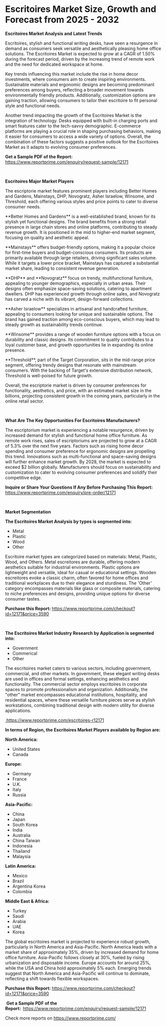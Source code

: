 <p><h1>Escritoires Market Size, Growth and Forecast from 2025 - 2032</h1></p><p><strong>Escritoires Market Analysis and Latest Trends</strong></p>
<p><p>Escritoires, stylish and functional writing desks, have seen a resurgence in demand as consumers seek versatile and aesthetically pleasing home office solutions. The Escritoires Market is expected to grow at a CAGR of 1.50% during the forecast period, driven by the increasing trend of remote work and the need for dedicated workspace at home. </p><p>Key trends influencing this market include the rise in home decor investments, where consumers aim to create inspiring environments. Sustainable materials and ergonomic designs are becoming predominant preferences among buyers, reflecting a broader movement towards environmentally friendly products. Additionally, customization options are gaining traction, allowing consumers to tailor their escritoire to fit personal style and functional needs.</p><p>Another trend impacting the growth of the Escritoires Market is the integration of technology. Desks equipped with built-in charging ports and smart features cater to the tech-savvy demographic. E-commerce platforms are playing a crucial role in shaping purchasing behaviors, making it easier for consumers to access a wide variety of options. Overall, the combination of these factors suggests a positive outlook for the Escritoires Market as it adapts to evolving consumer preferences.</p></p>
<p><strong>Get a Sample PDF of the Report:&nbsp;</strong> <a href="https://www.reportprime.com/enquiry/request-sample/12171?utm_campaign=2882&utm_medium=2&utm_source=Github&utm_content=ia&utm_term=18032025&utm_id=escritoires">https://www.reportprime.com/enquiry/request-sample/12171</a></p>
<p>&nbsp;</p>
<p><strong>Escritoires Major Market Players</strong></p>
<p><p>The escriptorie market features prominent players including Better Homes and Gardens, Mainstays, DHP, Novogratz, Asher Israelow, Winsome, and Threshold, each offering various styles and price points to cater to diverse consumer needs.</p><p>**Better Homes and Gardens** is a well-established brand, known for its stylish yet functional designs. The brand benefits from a strong retail presence in large chain stores and online platforms, contributing to steady revenue growth. It is positioned in the mid to higher-end market segment, focusing on quality and aesthetic appeal.</p><p>**Mainstays** offers budget-friendly options, making it a popular choice for first-time buyers and budget-conscious consumers. Its products are primarily available through large retailers, driving significant sales volume. While it targets a lower price bracket, Mainstays has captured a substantial market share, leading to consistent revenue generation.</p><p>**DHP** and **Novogratz** focus on trendy, multifunctional furniture, appealing to younger demographics, especially in urban areas. Their designs often emphasize space-saving solutions, catering to apartment dwellers. DHP has experienced growth through online sales, and Novogratz has carved a niche with its vibrant, design-forward collections.</p><p>**Asher Israelow** specializes in artisanal and handcrafted furniture, appealing to consumers looking for unique and sustainable options. The brand has gained traction among eco-conscious buyers, which may lead to steady growth as sustainability trends continue.</p><p>**Winsome** provides a range of wooden furniture options with a focus on durability and classic designs. Its commitment to quality contributes to a loyal customer base, and growth opportunities lie in expanding its online presence.</p><p>**Threshold**, part of the Target Corporation, sits in the mid-range price segment, offering trendy designs that resonate with mainstream consumers. With the backing of Target's extensive distribution network, Threshold is well-poised for future growth.</p><p>Overall, the escriptorie market is driven by consumer preferences for functionality, aesthetics, and price, with an estimated market size in the billions, projecting consistent growth in the coming years, particularly in the online retail sector.</p></p>
<p>&nbsp;</p>
<p><strong>What Are The Key Opportunities For Escritoires Manufacturers?</strong></p>
<p><p>The escriptorium market is experiencing a notable resurgence, driven by increased demand for stylish and functional home office furniture. As remote work rises, sales of escriptoriums are projected to grow at a CAGR of 5.3% over the next five years. Factors such as rising home decor spending and consumer preference for ergonomic designs are propelling this trend. Innovations such as multi-functional and space-saving designs will further enhance market growth. By 2028, the market is expected to exceed $2 billion globally. Manufacturers should focus on sustainability and customization to cater to evolving consumer preferences and solidify their competitive edge.</p></p>
<p><strong>Inquire or Share Your Questions If Any Before Purchasing This Report:</strong> <a href="https://www.reportprime.com/enquiry/pre-order/12171?utm_campaign=2882&utm_medium=2&utm_source=Github&utm_content=ia&utm_term=18032025&utm_id=escritoires">https://www.reportprime.com/enquiry/pre-order/12171</a></p>
<p>&nbsp;</p>
<p><strong>Market Segmentation</strong></p>
<p><strong>The Escritoires Market Analysis by types is segmented into:</strong></p>
<p><ul><li>Metal</li><li>Plastic</li><li>Wood</li><li>Other</li></ul></p>
<p><p>Escritoire market types are categorized based on materials: Metal, Plastic, Wood, and Others. Metal escreitores are durable, offering modern aesthetics suitable for industrial environments. Plastic options are lightweight and versatile, ideal for casual or educational settings. Wooden escreitores evoke a classic charm, often favored for home offices and traditional workplaces due to their elegance and sturdiness. The 'Other' category encompasses materials like glass or composite materials, catering to niche preferences and designs, providing unique options for diverse consumer tastes.</p></p>
<p><strong>Purchase this Report:&nbsp;</strong><a href="https://www.reportprime.com/checkout?id=12171&price=3590&utm_campaign=2882&utm_medium=2&utm_source=Github&utm_content=ia&utm_term=18032025&utm_id=escritoires">https://www.reportprime.com/checkout?id=12171&price=3590</a></p>
<p>&nbsp;</p>
<p><strong>The Escritoires Market Industry Research by Application is segmented into:</strong></p>
<p><ul><li>Government</li><li>Commerical</li><li>Other</li></ul></p>
<p><p>The escritoires market caters to various sectors, including government, commercial, and other markets. In government, these elegant writing desks are used in offices and formal settings, enhancing aesthetics and functionality. The commercial sector employs escritoires in corporate spaces to promote professionalism and organization. Additionally, the "other" market encompasses educational institutions, hospitality, and residential spaces, where these versatile furniture pieces serve as stylish workstations, combining traditional design with modern utility for diverse applications.</p></p>
<p><a href="https://www.reportprime.com/escritoires-r12171?utm_campaign=2882&utm_medium=2&utm_source=Github&utm_content=ia&utm_term=18032025&utm_id=escritoires">&nbsp;https://www.reportprime.com/escritoires-r12171</a></p>
<p><strong>In terms of Region, the Escritoires Market Players available by Region are:</strong></p>
<p>
    <p> <strong> North America: </strong>
        <ul>
            <li>United States</li>
            <li>Canada</li>
        </ul>
        </p> 
    <p> <strong> Europe: </strong>
        <ul>
            <li>Germany</li>
            <li>France</li>
            <li>U.K.</li>
            <li>Italy</li>
            <li>Russia</li>
        </ul>
        </p> 
    <p> <strong> Asia-Pacific: </strong>
        <ul>
            <li>China</li>
            <li>Japan</li>
            <li>South Korea</li>
            <li>India</li>
            <li>Australia</li>
            <li>China Taiwan</li>
            <li>Indonesia</li>
            <li>Thailand</li>
            <li>Malaysia</li>
        </ul>
        </p> 
    <p> <strong> Latin America: </strong>
        <ul>
            <li>Mexico</li>
            <li>Brazil</li>
            <li>Argentina Korea</li>
            <li>Colombia</li>
        </ul>
        </p> 
    <p> <strong> Middle East & Africa: </strong>
        <ul>
            <li>Turkey</li>
            <li>Saudi</li>
            <li>Arabia</li>
            <li>UAE</li>
            <li>Korea</li>
        </ul>
    </p>
    </p>
<p><p>The global escritoires market is projected to experience robust growth, particularly in North America and Asia-Pacific. North America leads with a market share of approximately 35%, driven by increased demand for home office furniture. Asia-Pacific follows closely at 30%, fueled by rising urbanization and disposable income. Europe accounts for around 25%, while the USA and China hold approximately 5% each. Emerging trends suggest that North America and Asia-Pacific will continue to dominate, reflecting a shift towards flexible workspaces.</p></p>
<p><strong>Purchase this Report: </strong><a href="https://www.reportprime.com/checkout?id=12171&price=3590&utm_campaign=2882&utm_medium=2&utm_source=Github&utm_content=ia&utm_term=18032025&utm_id=escritoires">https://www.reportprime.com/checkout?id=12171&price=3590</a></p>
<p>&nbsp;<strong>Get a Sample PDF of the Report:&nbsp;&nbsp;</strong><a href="https://www.reportprime.com/enquiry/request-sample/12171?utm_campaign=2882&utm_medium=2&utm_source=Github&utm_content=ia&utm_term=18032025&utm_id=escritoires">https://www.reportprime.com/enquiry/request-sample/12171</a></p>
<p><strong></strong></p>
<p>Check more reports on <a href="https://www.reportprime.com/?utm_campaign=2882&utm_medium=2&utm_source=Github&utm_content=ia&utm_term=18032025&utm_id=escritoires">https://www.reportprime.com/</a></p>